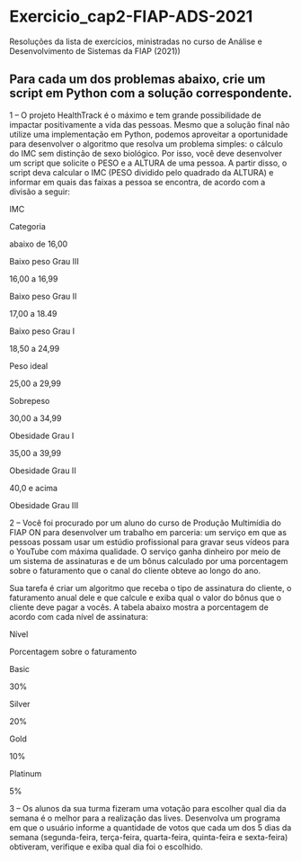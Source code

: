 # Exercicio_cap2-FIAP-ADS-2021
Resoluções da lista de exercícios, ministradas no curso de Análise e Desenvolvimento de Sistemas da FIAP (2021))

## Para cada um dos problemas abaixo, crie um script em Python com a solução correspondente.

1 – O projeto HealthTrack é o máximo e tem grande possibilidade de impactar positivamente a vida das pessoas. Mesmo que a solução final não utilize uma implementação em Python, podemos aproveitar a oportunidade para desenvolver o algoritmo que resolva um problema simples: o cálculo do IMC sem distinção de sexo biológico. Por isso, você deve desenvolver um script que solicite o PESO e a ALTURA de uma pessoa. A partir disso, o script deva calcular o IMC (PESO dividido pelo quadrado da ALTURA) e informar em quais das faixas a pessoa se encontra, de acordo com a divisão a seguir:

IMC
	

Categoria

abaixo de 16,00
	

Baixo peso Grau III

16,00 a 16,99
	

Baixo peso Grau II

17,00 a 18.49
	

Baixo peso Grau I

18,50 a 24,99
	

Peso ideal

25,00 a 29,99
	

Sobrepeso

30,00 a 34,99
	

Obesidade Grau I

35,00 a 39,99
	

Obesidade Grau II

40,0 e acima
	

Obesidade Grau III

 

2 – Você foi procurado por um aluno do curso de Produção Multimídia do FIAP ON para desenvolver um trabalho em parceria: um serviço em que as pessoas possam usar um estúdio profissional para gravar seus vídeos para o YouTube com máxima qualidade. O serviço ganha dinheiro por meio de um sistema de assinaturas e de um bônus calculado por uma porcentagem sobre o faturamento que o canal do cliente obteve ao longo do ano.

Sua tarefa é criar um algoritmo que receba o tipo de assinatura do cliente, o faturamento anual dele e que calcule e exiba qual o valor do bônus que o cliente deve pagar a vocês. A tabela abaixo mostra a porcentagem de acordo com cada nível de assinatura:

Nível
	

Porcentagem sobre o faturamento

Basic
	

30%

Silver
	

20%

Gold
	

10%

Platinum
	

5%

 

3 – Os alunos da sua turma fizeram uma votação para escolher qual dia da semana é o melhor para a realização das lives. Desenvolva um programa em que o usuário informe a quantidade de votos que cada um dos 5 dias da semana (segunda-feira, terça-feira, quarta-feira, quinta-feira e sexta-feira) obtiveram, verifique e exiba qual dia foi o escolhido.

